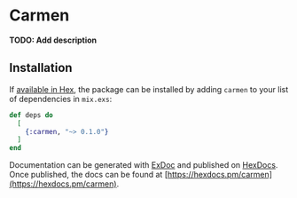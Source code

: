 # Carmen

**TODO: Add description**

## Installation

If [available in Hex](https://hex.pm/docs/publish), the package can be installed
by adding `carmen` to your list of dependencies in `mix.exs`:

```elixir
def deps do
  [
    {:carmen, "~> 0.1.0"}
  ]
end
```

Documentation can be generated with [ExDoc](https://github.com/elixir-lang/ex_doc)
and published on [HexDocs](https://hexdocs.pm). Once published, the docs can
be found at [https://hexdocs.pm/carmen](https://hexdocs.pm/carmen).

